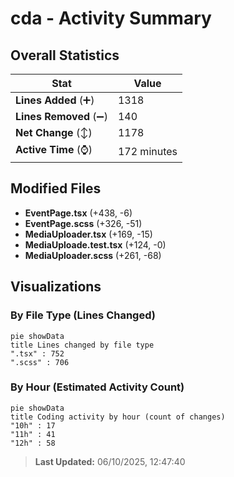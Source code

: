 # cda - Activity Summary 

## Overall Statistics

| Stat                   | Value                                                             |
| ---------------------- | ----------------------------------------------------------------- |
| **Lines Added** (➕)   | 1318                                          |
| **Lines Removed** (➖) | 140                                        |
| **Net Change** (↕)    | 1178                |
| **Active Time** (⌚)   | 172 minutes |


## Modified Files
- **EventPage.tsx** (+438, -6)
- **EventPage.scss** (+326, -51)
- **MediaUploader.tsx** (+169, -15)
- **MediaUploade.test.tsx** (+124, -0)
- **MediaUploader.scss** (+261, -68)

## Visualizations

### By File Type (Lines Changed)

```mermaid
pie showData
title Lines changed by file type
".tsx" : 752
".scss" : 706
```

### By Hour (Estimated Activity Count)

```mermaid
pie showData
title Coding activity by hour (count of changes)
"10h" : 17
"11h" : 41
"12h" : 58
```


> **Last Updated:** 06/10/2025, 12:47:40